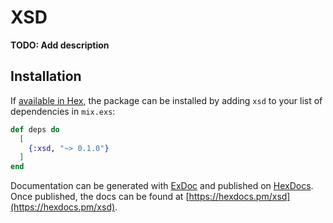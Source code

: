 # XSD

**TODO: Add description**

## Installation

If [available in Hex](https://hex.pm/docs/publish), the package can be installed
by adding `xsd` to your list of dependencies in `mix.exs`:

```elixir
def deps do
  [
    {:xsd, "~> 0.1.0"}
  ]
end
```

Documentation can be generated with [ExDoc](https://github.com/elixir-lang/ex_doc)
and published on [HexDocs](https://hexdocs.pm). Once published, the docs can
be found at [https://hexdocs.pm/xsd](https://hexdocs.pm/xsd).

